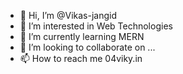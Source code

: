 - 👋 Hi, I’m @Vikas-jangid
- 👀 I’m interested in Web Technologies
- 🌱 I’m currently learning MERN 
- 💞️ I’m looking to collaborate on ...
- 📫 How to reach me 04viky.in

<!---
Vikas-jangid/Vikas-jangid is a ✨ special ✨ repository because its `README.md` (this file) appears on your GitHub profile.
You can click the Preview link to take a look at your changes.
--->

